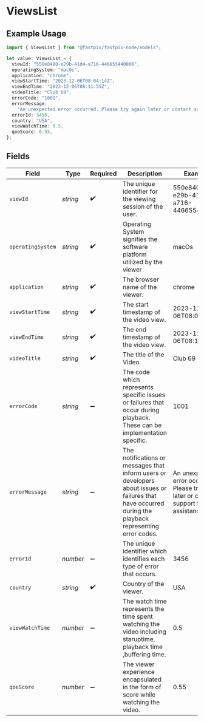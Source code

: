 # ViewsList

## Example Usage

```typescript
import { ViewsList } from "@fastpix/fastpix-node/models";

let value: ViewsList = {
  viewId: "550e8400-e29b-41d4-a716-446655440000",
  operatingSystem: "macOs",
  application: "chrome",
  viewStartTime: "2023-12-06T08:04:14Z",
  viewEndTime: "2023-12-06T08:11:55Z",
  videoTitle: "Club 69",
  errorCode: "1001",
  errorMessage:
    "An unexpected error occurred. Please try again later or contact support for assistance.",
  errorId: 3456,
  country: "USA",
  viewWatchTime: 0.5,
  qoeScore: 0.55,
};
```

## Fields

| Field                                                                                                                                                    | Type                                                                                                                                                     | Required                                                                                                                                                 | Description                                                                                                                                              | Example                                                                                                                                                  |
| -------------------------------------------------------------------------------------------------------------------------------------------------------- | -------------------------------------------------------------------------------------------------------------------------------------------------------- | -------------------------------------------------------------------------------------------------------------------------------------------------------- | -------------------------------------------------------------------------------------------------------------------------------------------------------- | -------------------------------------------------------------------------------------------------------------------------------------------------------- |
| `viewId`                                                                                                                                                 | *string*                                                                                                                                                 | :heavy_check_mark:                                                                                                                                       | The unique identifier for the viewing session of the user.<br/>                                                                                          | 550e8400-e29b-41d4-a716-446655440000                                                                                                                     |
| `operatingSystem`                                                                                                                                        | *string*                                                                                                                                                 | :heavy_check_mark:                                                                                                                                       | Operating System signifies the software platform utilized by the viewer<br/>                                                                             | macOs                                                                                                                                                    |
| `application`                                                                                                                                            | *string*                                                                                                                                                 | :heavy_check_mark:                                                                                                                                       | The browser name of the viewer.<br/>                                                                                                                     | chrome                                                                                                                                                   |
| `viewStartTime`                                                                                                                                          | *string*                                                                                                                                                 | :heavy_check_mark:                                                                                                                                       | The start timestamp of the video view.<br/>                                                                                                              | 2023-12-06T08:04:14Z                                                                                                                                     |
| `viewEndTime`                                                                                                                                            | *string*                                                                                                                                                 | :heavy_check_mark:                                                                                                                                       | The end timestamp of the video view.<br/>                                                                                                                | 2023-12-06T08:11:55Z                                                                                                                                     |
| `videoTitle`                                                                                                                                             | *string*                                                                                                                                                 | :heavy_check_mark:                                                                                                                                       | The title of the Video.<br/>                                                                                                                             | Club 69                                                                                                                                                  |
| `errorCode`                                                                                                                                              | *string*                                                                                                                                                 | :heavy_minus_sign:                                                                                                                                       | The code which represents specific issues or failures that occur during playback. These can be implementation specific.<br/>                             | 1001                                                                                                                                                     |
| `errorMessage`                                                                                                                                           | *string*                                                                                                                                                 | :heavy_minus_sign:                                                                                                                                       | The notifications or messages that inform users or developers about issues or failures that have occurred during the playback representing error codes.<br/> | An unexpected error occurred. Please try again later or contact support for assistance.                                                                  |
| `errorId`                                                                                                                                                | *number*                                                                                                                                                 | :heavy_minus_sign:                                                                                                                                       | The unique identifier which identifies each type of error that occurs.<br/>                                                                              | 3456                                                                                                                                                     |
| `country`                                                                                                                                                | *string*                                                                                                                                                 | :heavy_check_mark:                                                                                                                                       | Country of the viewer.<br/>                                                                                                                              | USA                                                                                                                                                      |
| `viewWatchTime`                                                                                                                                          | *number*                                                                                                                                                 | :heavy_minus_sign:                                                                                                                                       | The watch time represents the time spent watching the video including staruptime, playback time ,buffering time.<br/>                                    | 0.5                                                                                                                                                      |
| `qoeScore`                                                                                                                                               | *number*                                                                                                                                                 | :heavy_minus_sign:                                                                                                                                       | The viewer experience encapsulated in the form of score while watching the video.<br/>                                                                   | 0.55                                                                                                                                                     |